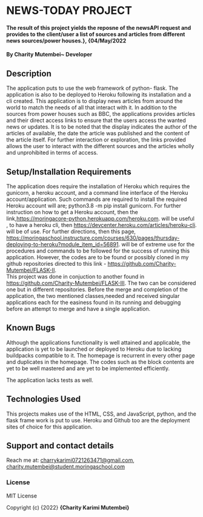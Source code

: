 # NEWS-TODAY PROJECT
#### The result of this project yields the reposne of the newsAPI request and provides to the client/user a list of sources and articles from different news sources/power houses.}, {04/May/2022
#### By **Charity Mutembei~ Developer**
## Description
The application puts to use the web framework of python- flask. The application is also to be deployed to Heroku following its installation and a cli created. 
This application is to display news articles from around the world to match the needs of all that interact with it. In addition to the sources from power houses such as BBC, the applications provides articles and their direct access links to ensure that the users access the wanted news or updates. 
It is to be noted that the display indicates the author of the articles of available, the date the article was published and the content of the article itself. For further interaction or exploration, the links provided allows the user to interact with the different sources and the articles wholly and unprohibited in terms of access. 
## Setup/Installation Requirements
The application does require the installation of Heroku which requires the gunicorn, a heroku account, and a command line interface of the Heroku account/application. Such commands are required to install the required Heroku account will are; python3.8 -m pip install gunicorn. For further instruction on how to get a Heroku account, then the link,https://moringacore-python.herokuapp.com/heroku.com. will be useful , to have a heroku cli, then https://devcenter.heroku.com/articles/heroku-cli. will be of use. For further directions, then this page, https://moringaschool.instructure.com/courses/630/pages/thursday-deploying-to-heroku?module_item_id=56891. will be of extreme use for the procedures and commands to be followed for the success of running this application. 
However, the codes are to be found or possibly cloned in my github repositories directed to this link - https://github.com/Charity-Mutembei/FLASK-II.   
This project was done in conjuction to another found in https://github.com/Charity-Mutembei/FLASK-III. The two can be considered one but in different repositories. Before the merge and completion of the application, the two mentioned classes,needed and received singular applications each for the easiness found in its running and debugging before an attempt to merge and have a single application. 
## Known Bugs
 Although the applications functionality is well attained and applicable, the application is yet to be launched or deployed to Heroku due to lacking buildpacks compatible to it. 
 The homepage is recurrent in every other page and duplicates in the homepage. The codes such as the block contents are yet to be well mastered and are yet to be implemented efficiently. 

 The application lacks tests as well. 
## Technologies Used
This projects makes use of the HTML, CSS, and JavaScript, python, and the flask frame work is put to use. Heroku and Github too are the deployment sites of choice for this application. 
## Support and contact details
Reach me at:
charrykarimi0721263471@gmail.com, 
charity.mutembei@student.moringaschool.com
### License
MIT License

Copyright (c) {2022} **{Charity Karimi Mutembei}**
  
  
